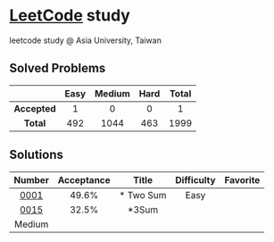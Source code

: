 # [LeetCode](https://leetcode.com)  study
leetcode study @ Asia University, Taiwan


## Solved Problems

| | Easy | Medium | Hard | Total |
|:---:|:---:|:---:|:---:|:---:|
| **Accepted** | 1 | 0 | 0 | 1 |
| **Total** | 492 | 1044 | 463 | 1999 |

## Solutions

| Number | Acceptance | Title | Difficulty | Favorite |
|:----:|:----:|:----:|:----:|:----:|
|[0001](https://leetcode.com/problems/two-sum/)|49.6%| * Two Sum|Easy||
|[0015](https://leetcode.com/problems/3sum/)|32.5%| *3Sum|
Medium||